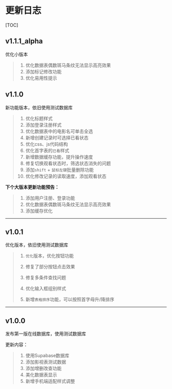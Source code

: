 # 更新日志

[TOC]



## v1.1.1_alpha

优化小版本

> 1. 优化数据表偶数斑马条纹无法显示高亮效果
> 2. 添加标记修改功能
> 3. 优化易用性提示

## v1.1.0

新功能版本，依旧使用测试数据库

> 1. 优化标题样式
> 2. 添加登录注册样式
> 3. 优化数据表中的电影名可单击全选
> 4. 新增创建记录时可选择已看状态
> 5. 优化css、js代码结构
> 6. 优化首字表的`已看`样式
> 7. 新增数据缓存功能，提升操作速度
> 8. 修复切换观看状态时，筛选状态消失的问题
> 9. 添加`shift` + `鼠标左键`批量删除功能
> 10. 优化修改记录的读取速度，添加观看状态

**下个大版本更新功能预告：**

> 1. 添加用户注册、登录功能
> 2. 优化数据表偶数斑马条纹无法显示高亮效果
> 3. 添加缓存优化



---

## v1.0.1

优化版本，依旧使用测试数据库

> 1. `优化`版本，优化按钮功能
> 2. 修复了部分按钮点击效果
> 3. 修复多条件查找问题
>
> 2. 优化输入框组别样式
> 3. 新增`表格排序`功能，可以按照首字母升/降排序



---

## v1.0.0

发布第一版在线数据库，使用测试数据库

更新内容：

> 1. 使用Supabase数据库
> 2. 添加影视表测试数据
> 3. 添加增删改查功能
> 4. 美化数据表显示
> 5. 新增手机端适配样式调整



